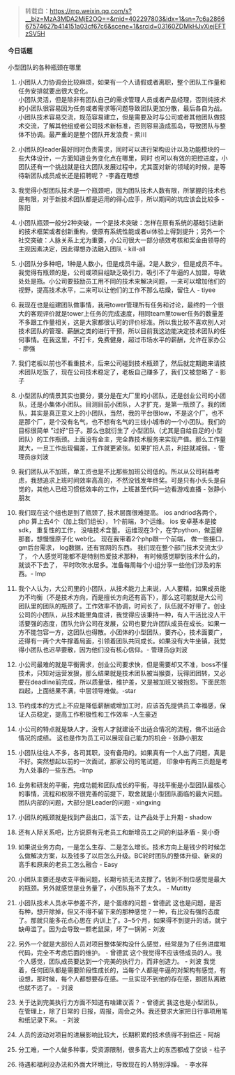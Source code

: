 > 转载自：<https://mp.weixin.qq.com/s?__biz=MzA3MDA2MjE2OQ==&mid=402297803&idx=1&sn=7c6a286667574627b414151a03cf67c6&scene=1&srcid=03160ZDMkHJvXiejEFTzSV5H>

#### 今日话题

小型团队的各种瓶颈在哪里

1. 小团队人力协调会比较麻烦，如果有一个人请假或者离职，整个团队工作量和任务安排就要出很大变化。  
小团队灵活，但是除非有团队自己的需求管理人员或者产品经理，否则纯技术的小团队很容易因为任务或者需求等问题导致团队更加分散，最后各自为战。
小团队技术容易交流，规范容易建立，但是需要及时与公司或者其他团队做技术交流，了解其他组或者公司技术新标准，否则容易造成孤岛，导致团队与整体不协调。最严重的是整个团队开发浪费 - 紫川

2. 小团队的leader最好同时负责需求，同时可以进行架构设计以及功能模块的一些大体设计，一方面知道业务变化点在哪里，同时 也可以有效的把控进度，小团队还有一个挑战就是往大团队发展过程中，尤其面对新的领域的时候，是等待新团队成员成长还是招聘呢？ -李鑫在瞎想

3. 我觉得小型团队技术是一个瓶颈吧，因为团队技术人数有限，所掌握的技术也是有限，对于新技术团队都是运用的得心应手，所以期间的坑应该会比较多 - 陈阳

4. 小团队瓶颈一般分2种突破，一个是技术突破：怎样在原有系统的基础引进新的技术框架或者创新重构，使原有系统性能或者ui体验上得到提升；另外一个社交突破：人脉关系上尤为重要，小公司很大一部分绩效考核和奖金由领导的主观因素决定，因此得想办法融入团队 - kill-all

5. 小团队分多种吧，1种是人数小，但是成员牛逼。2是人数少，但是成员不牛。我觉得有瓶颈的是，公司或项目组缺乏吸引力，吸引不了牛逼的人加盟，导致处处是瓶。小公司要鼓励员工用不同的技术来解决问题，一来可以增加他们的视野，提高技术水平，二来可以让他们的工作不那么枯燥，留住人 - tiyee

6. 我现在也是组建团队做事情，我用tower管理所有任务和讨论，最终的一个很大的客观评价就是tower上任务的完成速度，相同team里tower任务的数量差不多跟工作量相关，这是大家都很认可的评价标准。所以我比较不喜欢别人对技术团队的管理、薪酬之类的进行干预，所以目前我这边能决定技术团队的任何事情。在我这里，不打卡，免费健身，超过市场水平的薪酬，允许在家办公 - 廖强

7. 我们老板以前也不看重技术，后来公司碰到技术瓶颈了，然后就定期跑来请技术团队吃饭了，现在公司技术稳定了，老板自己赚多了，我们又被忽略了 - 影子

8. 小型团队的情景其实也要分，要分是在大厂里的小团队，还是创业公司的小团队，还是小集体小团队。目测目前小团队，人才扩充，是第一瓶颈了。我的团队，其实是真正意义上的小团队，当然，我的平台很low，不是这个厂，也不是那个厂，是个没有名气，也不想有名气的三线小城市的一个小团队。我们的目标很简单 ”过好“日子。那么也就衍生了 小型团队（尤其是自给自足的小型团队）的工作瓶颈。上面没有金主，完全靠技术服务来实现产值。那么工作量就大，一旦工作出现偏差，工作就更紧张。如果扩招人员，利益就减弱。- 管理员@刘波

9. 我们团队从不加班，单工资也是不比那些加班公司低的。所以从公司利益考虑，我想追求上班时间效率高高的，不然没钱发年终奖。可是只有小头头是自觉的，其他人已经习惯低效率的工作，上班甚至代码一边看游戏直播 - 张静小朋友

10. 我们现在这个组也是到了瓶颈了, 技术层面很难提高。 ios andriod各两个，php 算上去4个（加上我们组长）， 1个前端，3个运维。 ios 安卓基本是接sdk， 重复性的工作， 没啥技术含量。 运维现在3个，在学python，做蓝鲸那套，想慢慢原子化 web化。 现在我带着2个php跟一个前端， 做一些接口，gm后台需求， log数据，还有官网的东西。 我们现在整个部门技术交流太少了， 个人感觉可能都不是特别热爱技术那种， 有时候感觉聊到技术什么的，就谈不下去了， 平时吹吹水居多。准备每周每个小组分享一些他们涉及的东西。- Imp

11. 我个人认为，大公司里的小团队，从技术能力上来说，人人要精，如果成员能力不均衡（不是技术方向，而是擅长方向还有高下），那么这可能就是大公司团队里的团队的瓶颈了。工作效率不协调，时间长了，队伍就不好带了。创业公司的小团队，从技术能里角度讲，我觉得应该秉持一种，有人干活比没人干活要强的态度，团队允许公司在发展，公司也要允许团队成员在成长。如果一方不能包容一方，这团队也得散。小团体的小型团队，要齐心，技术面要广，还得有一两个大牛撑着局面，引领着团队共同成长。如果没有大牛坐镇，我觉得小团队也迟早要散，因为他们没有核心信仰。- 管理员@刘波 

12. 小公司最难的就是平衡需求，创业公司要求快，但是需要却又不准，boss不懂技术，只知对运营发狠，那么结果就是技术团队被当猴耍，玩得团团转，又必要在deadline前完成，所以质量低，维护差，又是被加班又被抱怨。下面民怨四起，上面结果不满，中层领导难做。-star

13. 节约成本的方式上不应是降低薪酬或增加工时，应该首先提供员工幸福感，保证人员稳定，提高工作积极性和工作效率 -人生豪迈

14. 小公司的特点就是缺人才，没有人才就建设不出适合情况的流程，做不出适合情况的成绩。 这也是作为员工可以展现自己能力的机会 - 张静小朋友

15. 小团队往往人不多，各司其职，没有备用的。如果真有一个人出了问题，真是不好。突然想起以前的一次面试，那家公司的笔试题， 印象中有两三页题是考为人处事的一些东西。-Imp

16. 业务和研发的平衡，完成功能和团队成长的平衡，寻找平衡是小型团队最核心的事情，流程和权限不很完善的前提下，取舍就是小型团队面临的最大问题。团队内部的问题，大部分是Leader的问题 - xingxing

17. 小团队的瓶颈就是找到产品出口，活下去，让产品处于上升期 - shadow

18. 还有人际关系吧，比方说原有元老员工和新增员工之间的利益矛盾 - 吴小奇

19. 如果说业务方向，一是怎么生存、二是怎么增长。技术方向上是钱少的时候怎么做解决方案，以及钱多了以后怎么升级。BC轮时团队的整体升级、新来的高手和原来的老员工怎么融合 - Easy

20. 小团队主要还是收支平衡问题，长期亏损无法支撑了。钱到不到位感觉是最大的瓶颈。另外就感觉是业务量了，小团队拖不了太久。 - Mutitty

21. 小团队技术人员水平参差不齐，是个蛋疼的问题 - 曾德武
这也是问题，是否有种，想开除掉，但又不得不留下来的那种感觉？一种，有比没有强的态度了。那就只能多花点心思在 内训上了。3~5个月，如果得不到提升的话，就宁缺毋滥了。因为会导致一颗老鼠屎，坏了一锅粥 - 刘波

22. 另外一个就是大部份人员对项目整体架构没什么感觉，经常是为了任务进度堆代码，完全不考虑后面的维护。 - 曾德武
这个我觉得不应该怪成员的人。我个人感觉，团队成员要达到一个完美的执行力，而非创造力。 - 刘波
我觉着，任何团队都是需要阶段性成长的，当每个人都是牛逼的对架构有感觉，有设想，那时候，每个人都想要存在感。一旦实现不到他的存在感，那团队离散也就不远了。 - 刘波

23. 关于达到完美执行力方面不知道有啥建议否？ - 曾德武
我这也是小型团队，在管理上，除了日常的 日报，周报，周会之外。我还要求大家把日行事项用笔和纸记录下来。 - 刘波

24. 人员的波动对项目的进展影响比较大，长期积累的技术债得不到偿还 - 阿胡

25. 分工难，一个人做多种事，受资源限制，很多高大上的东西都成了空谈 - 柱子

26. 待遇和福利没办法和外面大环境比，导致现在的人特别浮躁。 - 李水祥